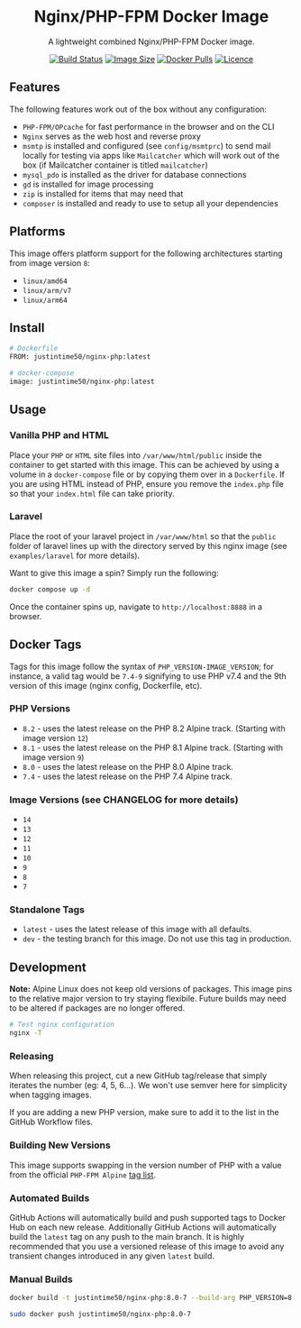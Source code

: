 <div align="center">

# Nginx/PHP-FPM Docker Image

A lightweight combined Nginx/PHP-FPM Docker image.

[![Build Status](https://github.com/Justintime50/nginx-php-docker/workflows/build/badge.svg)](https://github.com/Justintime50/nginx-php-docker/actions)
[![Image Size](https://img.shields.io/docker/image-size/justintime50/nginx-php)](https://hub.docker.com/repository/docker/justintime50/nginx-php)
[![Docker Pulls](https://img.shields.io/docker/pulls/justintime50/nginx-php)](https://hub.docker.com/repository/docker/justintime50/nginx-php)
[![Licence](https://img.shields.io/github/license/justintime50/nginx-php-docker)](LICENSE)

</div>

## Features

The following features work out of the box without any configuration:

- `PHP-FPM/OPcache` for fast performance in the browser and on the CLI
- `Nginx` serves as the web host and reverse proxy
- `msmtp` is installed and configured (see `config/msmtprc`) to send mail locally for testing via apps like `Mailcatcher` which will work out of the box (if Mailcatcher container is titled `mailcatcher`)
- `mysql_pdo` is installed as the driver for database connections
- `gd` is installed for image processing
- `zip` is installed for items that may need that
- `composer` is installed and ready to use to setup all your dependencies

## Platforms

This image offers platform support for the following architectures starting from image version `8`:

- `linux/amd64`
- `linux/arm/v7`
- `linux/arm64`

## Install

```bash
# Dockerfile
FROM: justintime50/nginx-php:latest

# docker-compose
image: justintime50/nginx-php:latest
```

## Usage

### Vanilla PHP and HTML

Place your `PHP` or `HTML` site files into `/var/www/html/public` inside the container to get started with this image. This can be achieved by using a volume in a `docker-compose` file or by copying them over in a `Dockerfile`. If you are using HTML instead of PHP, ensure you remove the `index.php` file so that your `index.html` file can take priority.

### Laravel

Place the root of your laravel project in `/var/www/html` so that the `public` folder of laravel lines up with the directory served by this nginx image (see `examples/laravel` for more details).

Want to give this image a spin? Simply run the following:

```bash
docker compose up -d
```

Once the container spins up, navigate to `http://localhost:8888` in a browser.

## Docker Tags

Tags for this image follow the syntax of `PHP_VERSION-IMAGE_VERSION`; for instance, a valid tag would be `7.4-9` signifying to use PHP v7.4 and the 9th version of this image (nginx config, Dockerfile, etc).

### PHP Versions

- `8.2` - uses the latest release on the PHP 8.2 Alpine track. (Starting with image version `12`)
- `8.1` - uses the latest release on the PHP 8.1 Alpine track. (Starting with image version `9`)
- `8.0` - uses the latest release on the PHP 8.0 Alpine track.
- `7.4` - uses the latest release on the PHP 7.4 Alpine track.

### Image Versions (see CHANGELOG for more details)

- `14`
- `13`
- `12`
- `11`
- `10`
- `9`
- `8`
- `7`

### Standalone Tags

- `latest` - uses the latest release of this image with all defaults.
- `dev` - the testing branch for this image. Do not use this tag in production.

## Development

**Note:** Alpine Linux does not keep old versions of packages. This image pins to the relative major version to try staying flexibile. Future builds may need to be altered if packages are no longer offered.

```bash
# Test nginx configuration
nginx -T
```

### Releasing

When releasing this project, cut a new GitHub tag/release that simply iterates the number (eg: 4, 5, 6...). We won't use semver here for simplicity when tagging images.

If you are adding a new PHP version, make sure to add it to the list in the GitHub Workflow files.

### Building New Versions

This image supports swapping in the version number of PHP with a value from the official `PHP-FPM Alpine` [tag list](https://hub.docker.com/_/php).

### Automated Builds

GitHub Actions will automatically build and push supported tags to Docker Hub on each new release. Additionally GitHub Actions will automatically build the `latest` tag on any push to the main branch. It is highly recommended that you use a versioned release of this image to avoid any transient changes introduced in any given `latest` build.

### Manual Builds

```bash
docker build -t justintime50/nginx-php:8.0-7 --build-arg PHP_VERSION=8.0 .

sudo docker push justintime50/nginx-php:8.0-7
```
